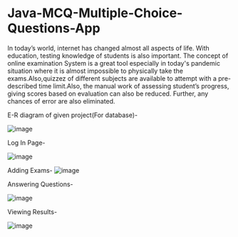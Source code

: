 # Java-MCQ-Multiple-Choice-Questions-App

  In today’s world, internet has changed almost all aspects of life. With education, testing knowledge of students is also important. The concept of online examination System is a great tool especially in today's pandemic situation where it is almost impossible to physically take the exams.Also,quizzez of different subjects are available to attempt with a pre-described time limit.Also, the manual work of assessing student’s progress, giving scores based on evaluation can also be reduced. Further, any chances of error are also eliminated.
  
E-R diagram of given project(For database)-

![image](https://user-images.githubusercontent.com/88025966/127607860-aea63e64-61a5-4049-80ed-68629d89314e.png)

Log In Page-

![image](https://user-images.githubusercontent.com/88025966/127607986-4b7b1c7a-d8eb-4d77-af7e-9471c3a445ba.png)

Adding Exams-
![image](https://user-images.githubusercontent.com/88025966/127631833-375227b0-ad86-4244-9f85-8948632223d4.png)


Answering Questions-

![image](https://user-images.githubusercontent.com/88025966/127608039-f192b63b-8bb4-431e-ac52-6bf894ad2079.png)

Viewing Results-

![image](https://user-images.githubusercontent.com/88025966/127608079-b48a10c1-ec3d-4a10-9315-24b794316471.png)
